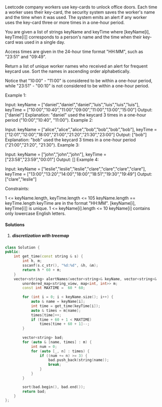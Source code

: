 Leetcode company workers use key-cards to unlock office doors. Each time a worker uses their key-card, the security system saves the worker's name and the time when it was used. The system emits an alert if any worker uses the key-card three or more times in a one-hour period.

You are given a list of strings keyName and keyTime where [keyName[i], keyTime[i]] corresponds to a person's name and the time when their key-card was used in a single day.

Access times are given in the 24-hour time format "HH:MM", such as "23:51" and "09:49".

Return a list of unique worker names who received an alert for frequent keycard use. Sort the names in ascending order alphabetically.

Notice that "10:00" - "11:00" is considered to be within a one-hour period, while "23:51" - "00:10" is not considered to be within a one-hour period.

 

Example 1:

Input: keyName = ["daniel","daniel","daniel","luis","luis","luis","luis"], keyTime = ["10:00","10:40","11:00","09:00","11:00","13:00","15:00"]
Output: ["daniel"]
Explanation: "daniel" used the keycard 3 times in a one-hour period ("10:00","10:40", "11:00").
Example 2:

Input: keyName = ["alice","alice","alice","bob","bob","bob","bob"], keyTime = ["12:01","12:00","18:00","21:00","21:20","21:30","23:00"]
Output: ["bob"]
Explanation: "bob" used the keycard 3 times in a one-hour period ("21:00","21:20", "21:30").
Example 3:

Input: keyName = ["john","john","john"], keyTime = ["23:58","23:59","00:01"]
Output: []
Example 4:

Input: keyName = ["leslie","leslie","leslie","clare","clare","clare","clare"], keyTime = ["13:00","13:20","14:00","18:00","18:51","19:30","19:49"]
Output: ["clare","leslie"]
 

Constraints:

1 <= keyName.length, keyTime.length <= 105
keyName.length == keyTime.length
keyTime are in the format "HH:MM".
[keyName[i], keyTime[i]] is unique.
1 <= keyName[i].length <= 10
keyName[i] contains only lowercase English letters.


#### Solutions

1. ##### discretization with treemap

```cpp
class Solution {
public:
    int get_time(const string & s) {
        int h, m;
        sscanf(s.c_str(), "%d:%d", &h, &m);
        return h * 60 + m;
    }
    vector<string> alertNames(vector<string>& keyName, vector<string>& keyTime) {
        unordered_map<string_view, map<int, int>> m;
        const int MAXTIME =  60 * 60;
        
        for (int i = 0; i < keyName.size(); i++) {
            auto & name = keyName[i];
            int time = get_time(keyTime[i]);
            auto & times = m[name];
            times[time]++;
            if (time + 60 + 1 < MAXTIME)
                times[time + 60 + 1]--;
        }
        
        vector<string> bad;
        for (auto & [name, times] : m) {
            int num = 0;
            for (auto [_, n] : times) {
                if ((num += n) >= 3) {
                    bad.push_back(string(name));
                    break;
                }
            }
        }

        sort(bad.begin(), bad.end());
        return bad;
    }
};
```